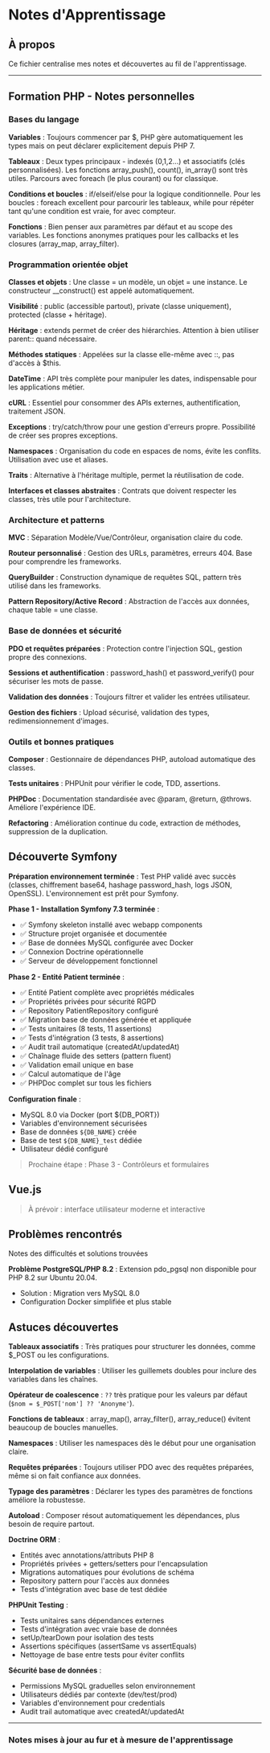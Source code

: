 # Notes d'Apprentissage

## À propos

Ce fichier centralise mes notes et découvertes au fil de l'apprentissage.

---

## Formation PHP - Notes personnelles

### Bases du langage

**Variables** : Toujours commencer par $, PHP gère automatiquement les types mais on peut déclarer explicitement depuis PHP 7.

**Tableaux** : Deux types principaux - indexés (0,1,2...) et associatifs (clés personnalisées). Les fonctions array_push(), count(), in_array() sont très utiles. Parcours avec foreach (le plus courant) ou for classique.

**Conditions et boucles** : if/elseif/else pour la logique conditionnelle. Pour les boucles : foreach excellent pour parcourir les tableaux, while pour répéter tant qu'une condition est vraie, for avec compteur.

**Fonctions** : Bien penser aux paramètres par défaut et au scope des variables. Les fonctions anonymes pratiques pour les callbacks et les closures (array_map, array_filter).

### Programmation orientée objet

**Classes et objets** : Une classe = un modèle, un objet = une instance. Le constructeur __construct() est appelé automatiquement.

**Visibilité** : public (accessible partout), private (classe uniquement), protected (classe + héritage).

**Héritage** : extends permet de créer des hiérarchies. Attention à bien utiliser parent:: quand nécessaire.

**Méthodes statiques** : Appelées sur la classe elle-même avec ::, pas d'accès à $this.

**DateTime** : API très complète pour manipuler les dates, indispensable pour les applications métier.

**cURL** : Essentiel pour consommer des APIs externes, authentification, traitement JSON.

**Exceptions** : try/catch/throw pour une gestion d'erreurs propre. Possibilité de créer ses propres exceptions.

**Namespaces** : Organisation du code en espaces de noms, évite les conflits. Utilisation avec use et aliases.

**Traits** : Alternative à l'héritage multiple, permet la réutilisation de code.

**Interfaces et classes abstraites** : Contrats que doivent respecter les classes, très utile pour l'architecture.

### Architecture et patterns

**MVC** : Séparation Modèle/Vue/Contrôleur, organisation claire du code.

**Routeur personnalisé** : Gestion des URLs, paramètres, erreurs 404. Base pour comprendre les frameworks.

**QueryBuilder** : Construction dynamique de requêtes SQL, pattern très utilisé dans les frameworks.

**Pattern Repository/Active Record** : Abstraction de l'accès aux données, chaque table = une classe.

### Base de données et sécurité

**PDO et requêtes préparées** : Protection contre l'injection SQL, gestion propre des connexions.

**Sessions et authentification** : password_hash() et password_verify() pour sécuriser les mots de passe.

**Validation des données** : Toujours filtrer et valider les entrées utilisateur.

**Gestion des fichiers** : Upload sécurisé, validation des types, redimensionnement d'images.

### Outils et bonnes pratiques

**Composer** : Gestionnaire de dépendances PHP, autoload automatique des classes.

**Tests unitaires** : PHPUnit pour vérifier le code, TDD, assertions.

**PHPDoc** : Documentation standardisée avec @param, @return, @throws. Améliore l'expérience IDE.

**Refactoring** : Amélioration continue du code, extraction de méthodes, suppression de la duplication.

## Découverte Symfony

**Préparation environnement terminée** : Test PHP validé avec succès (classes, chiffrement base64, hashage password_hash, logs JSON, OpenSSL). L'environnement est prêt pour Symfony.

**Phase 1 - Installation Symfony 7.3 terminée** :

- ✅ Symfony skeleton installé avec webapp components
- ✅ Structure projet organisée et documentée
- ✅ Base de données MySQL configurée avec Docker
- ✅ Connexion Doctrine opérationnelle
- ✅ Serveur de développement fonctionnel

**Phase 2 - Entité Patient terminée** :

- ✅ Entité Patient complète avec propriétés médicales
- ✅ Propriétés privées pour sécurité RGPD
- ✅ Repository PatientRepository configuré
- ✅ Migration base de données générée et appliquée
- ✅ Tests unitaires (8 tests, 11 assertions)
- ✅ Tests d'intégration (3 tests, 8 assertions)
- ✅ Audit trail automatique (createdAt/updatedAt)
- ✅ Chaînage fluide des setters (pattern fluent)
- ✅ Validation email unique en base
- ✅ Calcul automatique de l'âge
- ✅ PHPDoc complet sur tous les fichiers

**Configuration finale** :

- MySQL 8.0 via Docker (port ${DB_PORT})
- Variables d'environnement sécurisées
- Base de données `${DB_NAME}` créée
- Base de test `${DB_NAME}_test` dédiée
- Utilisateur dédié configuré

> Prochaine étape : Phase 3 - Contrôleurs et formulaires

## Vue.js

> À prévoir : interface utilisateur moderne et interactive

## Problèmes rencontrés

Notes des difficultés et solutions trouvées

**Problème PostgreSQL/PHP 8.2** : Extension pdo_pgsql non disponible pour PHP 8.2 sur Ubuntu 20.04.

- Solution : Migration vers MySQL 8.0
- Configuration Docker simplifiée et plus stable

## Astuces découvertes

**Tableaux associatifs** : Très pratiques pour structurer les données, comme $_POST ou les configurations.

**Interpolation de variables** : Utiliser les guillemets doubles pour inclure des variables dans les chaînes.

**Opérateur de coalescence** : `??` très pratique pour les valeurs par défaut (`$nom = $_POST['nom'] ?? 'Anonyme'`).

**Fonctions de tableaux** : array_map(), array_filter(), array_reduce() évitent beaucoup de boucles manuelles.

**Namespaces** : Utiliser les namespaces dès le début pour une organisation claire.

**Requêtes préparées** : Toujours utiliser PDO avec des requêtes préparées, même si on fait confiance aux données.

**Typage des paramètres** : Déclarer les types des paramètres de fonctions améliore la robustesse.

**Autoload** : Composer résout automatiquement les dépendances, plus besoin de require partout.

**Doctrine ORM** :

- Entités avec annotations/attributs PHP 8
- Propriétés privées + getters/setters pour l'encapsulation
- Migrations automatiques pour évolutions de schéma
- Repository pattern pour l'accès aux données
- Tests d'intégration avec base de test dédiée

**PHPUnit Testing** :

- Tests unitaires sans dépendances externes
- Tests d'intégration avec vraie base de données
- setUp/tearDown pour isolation des tests
- Assertions spécifiques (assertSame vs assertEquals)
- Nettoyage de base entre tests pour éviter conflits

**Sécurité base de données** :

- Permissions MySQL graduelles selon environnement
- Utilisateurs dédiés par contexte (dev/test/prod)
- Variables d'environnement pour credentials
- Audit trail automatique avec createdAt/updatedAt

---

### Notes mises à jour au fur et à mesure de l'apprentissage
